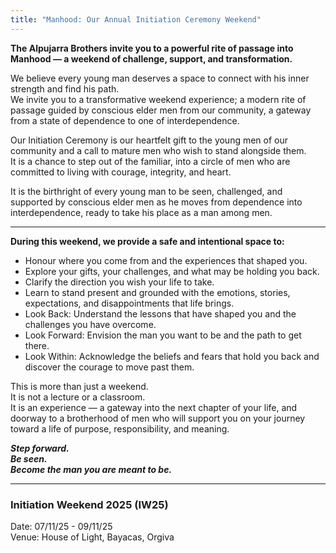 ```yaml
---
title: "Manhood: Our Annual Initiation Ceremony Weekend"
---
```


**The Alpujarra Brothers invite you to a powerful rite of passage into Manhood — a weekend of challenge, support, and transformation.**

We believe every young man deserves a space to connect with his inner strength and find his path.\
We invite you to a transformative weekend experience; a modern rite of passage guided by conscious elder men from our community, a gateway from a state of dependence to one of interdependence.

Our Initiation Ceremony is our heartfelt gift to the young men of our community and a call to mature men who wish to stand alongside them.\
It is a chance to step out of the familiar, into a circle of men who are committed to living with courage, integrity, and heart.

It is the birthright of every young man to be seen, challenged, and supported by conscious elder men as he moves from dependence into interdependence, ready to take his place as a man among men.

--------------------

**During this weekend, we provide a safe and intentional space to:**

- Honour where you come from and the experiences that shaped you.
- Explore your gifts, your challenges, and what may be holding you back.
- Clarify the direction you wish your life to take.
- Learn to stand present and grounded with the emotions, stories, expectations, and disappointments that life brings.
- Look Back: Understand the lessons that have shaped you and the challenges you have overcome.
- Look Forward: Envision the man you want to be and the path to get there.
- Look Within: Acknowledge the beliefs and fears that hold you back and discover the courage to move past them.

This is more than just a weekend.\
It is not a lecture or a classroom.\
It is an experience — a gateway into the next chapter of your life, and doorway to a brotherhood of men who will support you on your journey toward a life of purpose, responsibility, and meaning.

***Step forward.\
Be seen.\
Become the man you are meant to be.***

---

### Initiation Weekend 2025 (IW25)

Date: 07/11/25 - 09/11/25\
Venue: House of Light, Bayacas, Orgiva
